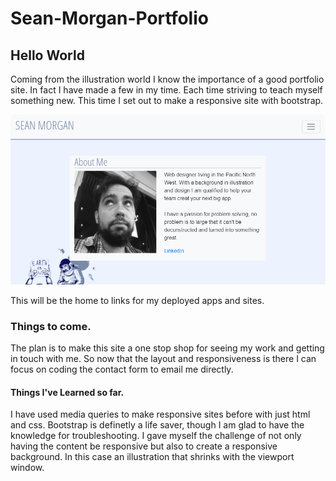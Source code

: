 # Sean-Morgan-Portfolio

## Hello World
Coming from the illustration world I know the importance of a good portfolio site. In fact I have made a few in my time. Each time striving to teach myself something new. This time I set out to make a responsive site with bootstrap. 

![Screen Shot](/image/screenshot.png)

This will be the home to links for my deployed apps and sites. 

### Things to come.
The plan is to make this site a one stop shop for seeing my work and getting in touch with me. So now that the layout and responsiveness is there I can focus on coding the contact form to email me directly.

#### Things I've Learned so far.
I have used media queries to make responsive sites before with just html and css. Bootstrap is definetly a life saver, though I am glad to have the knowledge for troubleshooting. I gave myself the challenge of not only having the content be responsive but also to create a responsive background. In this case an illustration that shrinks with the viewport window.

